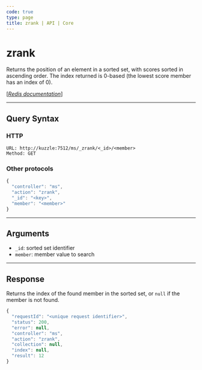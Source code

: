 ```yaml
---
code: true
type: page
title: zrank | API | Core
---
```


# zrank



Returns the position of an element in a sorted set, with scores sorted in ascending order. The index returned is 0-based (the lowest score member has an index of 0).

[[_Redis documentation_]](https://redis.io/commands/zrank)

---

## Query Syntax

### HTTP

```http
URL: http://kuzzle:7512/ms/_zrank/<_id>/<member>
Method: GET
```

### Other protocols

```js
{
  "controller": "ms",
  "action": "zrank",
  "_id": "<key>",
  "member": "<member>"
}
```

---

## Arguments

- `_id`: sorted set identifier
- `member`: member value to search

---

## Response

Returns the index of the found member in the sorted set, or `null` if the member is not found.

```js
{
  "requestId": "<unique request identifier>",
  "status": 200,
  "error": null,
  "controller": "ms",
  "action": "zrank",
  "collection": null,
  "index": null,
  "result": 12
}
```
